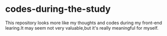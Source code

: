 # codes-during-the-study
This repository looks more like my thoughts and codes during my front-end learing.It may seem not very valuable,but it's really 
meaningful for myself.
